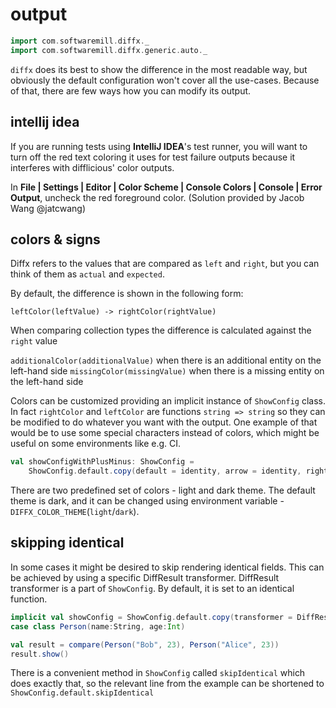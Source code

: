 # output

```scala mdoc:invisible
import com.softwaremill.diffx._
import com.softwaremill.diffx.generic.auto._
```

`diffx` does its best to show the difference in the most readable way, but obviously the default configuration won't 
cover all the use-cases. Because of that, there are few ways how you can modify its output.

## intellij idea

If you are running tests using **IntelliJ IDEA**'s test runner, you will want
to turn off the red text coloring it uses for test failure outputs because
it interferes with difflicious' color outputs.

In <b>File | Settings | Editor | Color Scheme | Console Colors | Console | Error Output</b>, uncheck the red foreground color.
(Solution provided by Jacob Wang @jatcwang)

## colors & signs

Diffx refers to the values that are compared as `left` and `right`, but you can think of them as `actual` and `expected`. 

By default, the difference is shown in the following form: 

`leftColor(leftValue) -> rightColor(rightValue)`

When comparing collection types the difference is calculated against the `right` value

`additionalColor(additionalValue)` when there is an additional entity on the left-hand side
`missingColor(missingValue)` when there is a missing entity on the left-hand side 

Colors can be customized providing an implicit instance of `ShowConfig` class.
In fact `rightColor` and `leftColor` are functions `string => string` so they can be modified to do whatever you want with the output.
One example of that would be to use some special characters instead of colors, which might be useful on some environments like e.g. CI.

````scala mdoc:compile-only
val showConfigWithPlusMinus: ShowConfig =
    ShowConfig.default.copy(default = identity, arrow = identity, right = s => "+" + s, left = s => "-" + s)
````

There are two predefined set of colors - light and dark theme. 
The default theme is dark, and it can be changed using environment variable - `DIFFX_COLOR_THEME`(`light`/`dark`).

## skipping identical

In some cases it might be desired to skip rendering identical fields.
This can be achieved by using a specific DiffResult transformer. DiffResult transformer is a part of `ShowConfig`.
By default, it is set to an identical function.

```scala mdoc
implicit val showConfig = ShowConfig.default.copy(transformer = DiffResultTransformer.skipIdentical)
case class Person(name:String, age:Int)

val result = compare(Person("Bob", 23), Person("Alice", 23))
result.show()
```

There is a convenient method in `ShowConfig` called `skipIdentical` which does exactly that, so the relevant line from 
the example can be shortened to `ShowConfig.default.skipIdentical`